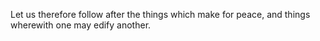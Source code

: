 Let us therefore follow after the things which make for peace, and things wherewith one may edify another.
